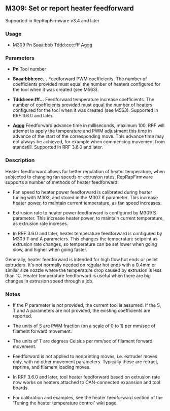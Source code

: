 ## M309: Set or report heater feedforward

Supported in RepRapFirmware v3.4 and later

### Usage

- M309 Pn Saaa:bbb Tddd:eee:fff Aggg

### Parameters

- **Pn** Tool number

- **Saaa:bbb:ccc...** Feedforward PWM coefficients. The number of coefficients provided must equal the number of heaters configured for the tool when it was created (see M563).

- **Tddd:eee:fff...** Feedforward temperature increase coefficients. The number of coefficients provided must equal the number of heaters configured for the tool when it was created (see M563). Supported in RRF 3.6.0 and later.

- **Aggg** Feedforward advance time in milliseconds, maximum 100. RRF will attempt to apply the temperature and PWM adjustment this time in advance of the start of the corresponding move. This advance time may not always be achieved, for example when commencing movement from standstill. Supported in RRF 3.6.0 and later.

### Description

Heater feedforward allows for better regulation of heater temperature, when subjected to changing fan speeds or extrusion rates. RepRapFirmware supports a number of methods of heater feedforward:

- Fan speed to heater power feedforward is calibrated during heater tuning with M303, and stored in the M307 K parameter. This increase heater power, to maintain current temperature, as fan speed increases.

- Extrusion rate to heater power feedforward is configured by M309 S parameter. This increase heater power, to maintain current temperature, as extrusion rate increses.

- In RRF 3.6.0 and later, heater temperature feedforward is configured by M309 T and A parameters. This changes the temperature setpoint as extrusion rate changes, so temperature can be set lower when going slow, and higher when going faster.

Generally, heater feedforward is intended for high flow hot ends or pellet extruders. It's not normally needed on regular hot ends with a 0.4mm or similar size nozzle where the temperature drop caused by extrusion is less than 1C. Heater temperature feedforward is useful when there are big changes in extrusion speed through a job.

### Notes

- If the P parameter is not provided, the current tool is assumed. If the S, T and A parameters are not provided, the existing coefficients are reported.

- The units of S are PWM fraction (on a scale of 0 to 1) per mm/sec of filament forward movement.

- The units of T are degrees Celsius per mm/sec of filament forward movement.

- Feedforward is not applied to nonprinting moves, i.e. extruder moves only, with no other movement parameters. Typically these are retract, reprime, and filament loading moves.

- In RRF 3.6.0 and later, tool heater feedforward based on extrusion rate now works on heaters attached to CAN-connected expansion and tool boards.

- For calibration and examples, see the heater feedforward section of the 'Tuning the heater temperature control' wiki page.

